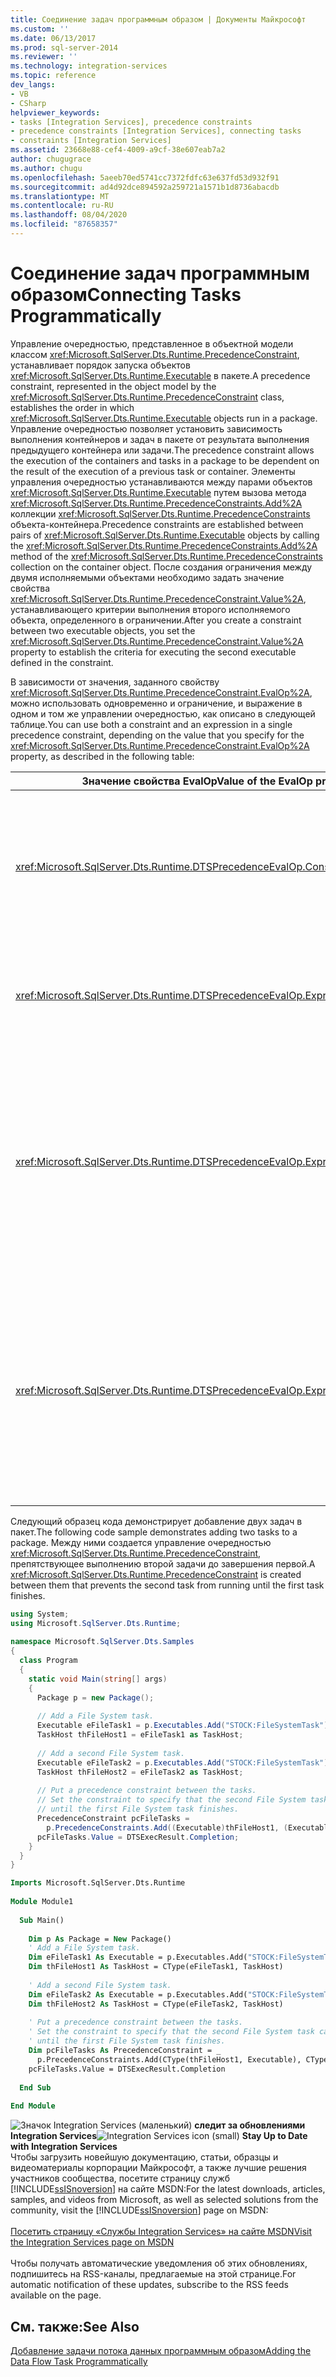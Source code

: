 ```yaml
---
title: Соединение задач программным образом | Документы Майкрософт
ms.custom: ''
ms.date: 06/13/2017
ms.prod: sql-server-2014
ms.reviewer: ''
ms.technology: integration-services
ms.topic: reference
dev_langs:
- VB
- CSharp
helpviewer_keywords:
- tasks [Integration Services], precedence constraints
- precedence constraints [Integration Services], connecting tasks
- constraints [Integration Services]
ms.assetid: 23668e88-cef4-4009-a9cf-38e607eab7a2
author: chugugrace
ms.author: chugu
ms.openlocfilehash: 5aeeb70ed5741cc7372fdfc63e637fd53d932f91
ms.sourcegitcommit: ad4d92dce894592a259721a1571b1d8736abacdb
ms.translationtype: MT
ms.contentlocale: ru-RU
ms.lasthandoff: 08/04/2020
ms.locfileid: "87658357"
---
```

# <a name="connecting-tasks-programmatically"></a><span data-ttu-id="7510a-102">Соединение задач программным образом</span><span class="sxs-lookup"><span data-stu-id="7510a-102">Connecting Tasks Programmatically</span></span>
  <span data-ttu-id="7510a-103">Управление очередностью, представленное в объектной модели классом <xref:Microsoft.SqlServer.Dts.Runtime.PrecedenceConstraint>, устанавливает порядок запуска объектов <xref:Microsoft.SqlServer.Dts.Runtime.Executable> в пакете.</span><span class="sxs-lookup"><span data-stu-id="7510a-103">A precedence constraint, represented in the object model by the <xref:Microsoft.SqlServer.Dts.Runtime.PrecedenceConstraint> class, establishes the order in which <xref:Microsoft.SqlServer.Dts.Runtime.Executable> objects run in a package.</span></span> <span data-ttu-id="7510a-104">Управление очередностью позволяет установить зависимость выполнения контейнеров и задач в пакете от результата выполнения предыдущего контейнера или задачи.</span><span class="sxs-lookup"><span data-stu-id="7510a-104">The precedence constraint allows the execution of the containers and tasks in a package to be dependent on the result of the execution of a previous task or container.</span></span> <span data-ttu-id="7510a-105">Элементы управления очередностью устанавливаются между парами объектов <xref:Microsoft.SqlServer.Dts.Runtime.Executable> путем вызова метода <xref:Microsoft.SqlServer.Dts.Runtime.PrecedenceConstraints.Add%2A> коллекции <xref:Microsoft.SqlServer.Dts.Runtime.PrecedenceConstraints> объекта-контейнера.</span><span class="sxs-lookup"><span data-stu-id="7510a-105">Precedence constraints are established between pairs of <xref:Microsoft.SqlServer.Dts.Runtime.Executable> objects by calling the <xref:Microsoft.SqlServer.Dts.Runtime.PrecedenceConstraints.Add%2A> method of the <xref:Microsoft.SqlServer.Dts.Runtime.PrecedenceConstraints> collection on the container object.</span></span> <span data-ttu-id="7510a-106">После создания ограничения между двумя исполняемыми объектами необходимо задать значение свойства <xref:Microsoft.SqlServer.Dts.Runtime.PrecedenceConstraint.Value%2A>, устанавливающего критерии выполнения второго исполняемого объекта, определенного в ограничении.</span><span class="sxs-lookup"><span data-stu-id="7510a-106">After you create a constraint between two executable objects, you set the <xref:Microsoft.SqlServer.Dts.Runtime.PrecedenceConstraint.Value%2A> property to establish the criteria for executing the second executable defined in the constraint.</span></span>  
  
 <span data-ttu-id="7510a-107">В зависимости от значения, заданного свойству <xref:Microsoft.SqlServer.Dts.Runtime.PrecedenceConstraint.EvalOp%2A>, можно использовать одновременно и ограничение, и выражение в одном и том же управлении очередностью, как описано в следующей таблице.</span><span class="sxs-lookup"><span data-stu-id="7510a-107">You can use both a constraint and an expression in a single precedence constraint, depending on the value that you specify for the <xref:Microsoft.SqlServer.Dts.Runtime.PrecedenceConstraint.EvalOp%2A> property, as described in the following table:</span></span>  
  
|<span data-ttu-id="7510a-108">Значение свойства EvalOp</span><span class="sxs-lookup"><span data-stu-id="7510a-108">Value of the EvalOp property</span></span>|<span data-ttu-id="7510a-109">Description</span><span class="sxs-lookup"><span data-stu-id="7510a-109">Description</span></span>|  
|----------------------------------|-----------------|  
|<xref:Microsoft.SqlServer.Dts.Runtime.DTSPrecedenceEvalOp.Constraint>|<span data-ttu-id="7510a-110">Указывает, что результат выполнения определяет, будет ли запущен связанный ограничением контейнер или задача.</span><span class="sxs-lookup"><span data-stu-id="7510a-110">Specifies that the execution outcome determines whether the constrained container or task runs.</span></span> <span data-ttu-id="7510a-111">Задайте свойству <xref:Microsoft.SqlServer.Dts.Runtime.PrecedenceConstraint.Value%2A> объекта <xref:Microsoft.SqlServer.Dts.Runtime.PrecedenceConstraint> необходимое значение из перечисления <xref:Microsoft.SqlServer.Dts.Runtime.DTSExecResult>.</span><span class="sxs-lookup"><span data-stu-id="7510a-111">Set the <xref:Microsoft.SqlServer.Dts.Runtime.PrecedenceConstraint.Value%2A> property of the <xref:Microsoft.SqlServer.Dts.Runtime.PrecedenceConstraint> to the desired value from the <xref:Microsoft.SqlServer.Dts.Runtime.DTSExecResult> enumeration.</span></span>|  
|<xref:Microsoft.SqlServer.Dts.Runtime.DTSPrecedenceEvalOp.Expression>|<span data-ttu-id="7510a-112">Указывает, что значение выражения определяет, будет ли запущен связанный ограничением контейнер или задача.</span><span class="sxs-lookup"><span data-stu-id="7510a-112">Specifies that the value of an expression determines whether the constrained container or task runs.</span></span> <span data-ttu-id="7510a-113">Задайте значение свойства <xref:Microsoft.SqlServer.Dts.Runtime.PrecedenceConstraint.Expression%2A> объекта <xref:Microsoft.SqlServer.Dts.Runtime.PrecedenceConstraint>.</span><span class="sxs-lookup"><span data-stu-id="7510a-113">Set the <xref:Microsoft.SqlServer.Dts.Runtime.PrecedenceConstraint.Expression%2A> property of the <xref:Microsoft.SqlServer.Dts.Runtime.PrecedenceConstraint>.</span></span>|  
|<xref:Microsoft.SqlServer.Dts.Runtime.DTSPrecedenceEvalOp.ExpressionAndConstraint>|<span data-ttu-id="7510a-114">Указывает, что связанный ограничением контейнер или задача будут выполнены, если выполнится ограничение и выражение вернет положительный результат.</span><span class="sxs-lookup"><span data-stu-id="7510a-114">Specifies that the constraint outcome must occur and the expression must evaluate for the constrained container or task to run.</span></span> <span data-ttu-id="7510a-115">Установите свойства <xref:Microsoft.SqlServer.Dts.Runtime.PrecedenceConstraint.Value%2A> и <xref:Microsoft.SqlServer.Dts.Runtime.PrecedenceConstraint.Expression%2A> объекта <xref:Microsoft.SqlServer.Dts.Runtime.PrecedenceConstraint>, а свойство <xref:Microsoft.SqlServer.Dts.Runtime.PrecedenceConstraint.LogicalAnd%2A> установите в значение `true`.</span><span class="sxs-lookup"><span data-stu-id="7510a-115">Set both the <xref:Microsoft.SqlServer.Dts.Runtime.PrecedenceConstraint.Value%2A> and the <xref:Microsoft.SqlServer.Dts.Runtime.PrecedenceConstraint.Expression%2A> properties of the <xref:Microsoft.SqlServer.Dts.Runtime.PrecedenceConstraint>, and set its <xref:Microsoft.SqlServer.Dts.Runtime.PrecedenceConstraint.LogicalAnd%2A> property to `true`.</span></span>|  
|<xref:Microsoft.SqlServer.Dts.Runtime.DTSPrecedenceEvalOp.ExpressionOrConstraint>|<span data-ttu-id="7510a-116">Указывает, что связанный ограничением контейнер или задача будут выполнены, если выполнится ограничение либо выражение вернет положительный результат.</span><span class="sxs-lookup"><span data-stu-id="7510a-116">Specifies that either the constraint outcome must occur, or the expression must evaluate, for the constrained container or task to run.</span></span> <span data-ttu-id="7510a-117">Установите свойства <xref:Microsoft.SqlServer.Dts.Runtime.PrecedenceConstraint.Value%2A> и <xref:Microsoft.SqlServer.Dts.Runtime.PrecedenceConstraint.Expression%2A> объекта <xref:Microsoft.SqlServer.Dts.Runtime.PrecedenceConstraint>, а свойство <xref:Microsoft.SqlServer.Dts.Runtime.PrecedenceConstraint.LogicalAnd%2A> установите в значение `false`.</span><span class="sxs-lookup"><span data-stu-id="7510a-117">Set both the <xref:Microsoft.SqlServer.Dts.Runtime.PrecedenceConstraint.Value%2A> and the <xref:Microsoft.SqlServer.Dts.Runtime.PrecedenceConstraint.Expression%2A> properties of the <xref:Microsoft.SqlServer.Dts.Runtime.PrecedenceConstraint>, and set its <xref:Microsoft.SqlServer.Dts.Runtime.PrecedenceConstraint.LogicalAnd%2A> property to `false`.</span></span>|  
  
 <span data-ttu-id="7510a-118">Следующий образец кода демонстрирует добавление двух задач в пакет.</span><span class="sxs-lookup"><span data-stu-id="7510a-118">The following code sample demonstrates adding two tasks to a package.</span></span> <span data-ttu-id="7510a-119">Между ними создается управление очередностью <xref:Microsoft.SqlServer.Dts.Runtime.PrecedenceConstraint>, препятствующее выполнению второй задачи до завершения первой.</span><span class="sxs-lookup"><span data-stu-id="7510a-119">A <xref:Microsoft.SqlServer.Dts.Runtime.PrecedenceConstraint> is created between them that prevents the second task from running until the first task finishes.</span></span>  
  
```csharp  
using System;  
using Microsoft.SqlServer.Dts.Runtime;  
  
namespace Microsoft.SqlServer.Dts.Samples  
{  
  class Program  
  {  
    static void Main(string[] args)  
    {  
      Package p = new Package();  
  
      // Add a File System task.  
      Executable eFileTask1 = p.Executables.Add("STOCK:FileSystemTask");  
      TaskHost thFileHost1 = eFileTask1 as TaskHost;  
  
      // Add a second File System task.  
      Executable eFileTask2 = p.Executables.Add("STOCK:FileSystemTask");  
      TaskHost thFileHost2 = eFileTask2 as TaskHost;  
  
      // Put a precedence constraint between the tasks.  
      // Set the constraint to specify that the second File System task cannot run  
      // until the first File System task finishes.  
      PrecedenceConstraint pcFileTasks =   
        p.PrecedenceConstraints.Add((Executable)thFileHost1, (Executable)thFileHost2);  
      pcFileTasks.Value = DTSExecResult.Completion;  
    }  
  }  
}  
```  
  
```vb  
Imports Microsoft.SqlServer.Dts.Runtime  
  
Module Module1  
  
  Sub Main()  
  
    Dim p As Package = New Package()  
    ' Add a File System task.  
    Dim eFileTask1 As Executable = p.Executables.Add("STOCK:FileSystemTask")  
    Dim thFileHost1 As TaskHost = CType(eFileTask1, TaskHost)  
  
    ' Add a second File System task.  
    Dim eFileTask2 As Executable = p.Executables.Add("STOCK:FileSystemTask")  
    Dim thFileHost2 As TaskHost = CType(eFileTask2, TaskHost)  
  
    ' Put a precedence constraint between the tasks.  
    ' Set the constraint to specify that the second File System task cannot run  
    ' until the first File System task finishes.  
    Dim pcFileTasks As PrecedenceConstraint = _  
      p.PrecedenceConstraints.Add(CType(thFileHost1, Executable), CType(thFileHost2, Executable))  
    pcFileTasks.Value = DTSExecResult.Completion  
  
  End Sub  
  
End Module  
```  
  
<span data-ttu-id="7510a-120">![Значок Integration Services (маленький)](../media/dts-16.gif "Значок служб Integration Services (маленький)")  **следит за обновлениями Integration Services**</span><span class="sxs-lookup"><span data-stu-id="7510a-120">![Integration Services icon (small)](../media/dts-16.gif "Integration Services icon (small)")  **Stay Up to Date with Integration Services**</span></span><br /> <span data-ttu-id="7510a-121">Чтобы загрузить новейшую документацию, статьи, образцы и видеоматериалы корпорации Майкрософт, а также лучшие решения участников сообщества, посетите страницу служб [!INCLUDE[ssISnoversion](../../includes/ssisnoversion-md.md)] на сайте MSDN:</span><span class="sxs-lookup"><span data-stu-id="7510a-121">For the latest downloads, articles, samples, and videos from Microsoft, as well as selected solutions from the community, visit the [!INCLUDE[ssISnoversion](../../includes/ssisnoversion-md.md)] page on MSDN:</span></span><br /><br /> [<span data-ttu-id="7510a-122">Посетить страницу «Службы Integration Services» на сайте MSDN</span><span class="sxs-lookup"><span data-stu-id="7510a-122">Visit the Integration Services page on MSDN</span></span>](https://go.microsoft.com/fwlink/?LinkId=136655)<br /><br /> <span data-ttu-id="7510a-123">Чтобы получать автоматические уведомления об этих обновлениях, подпишитесь на RSS-каналы, предлагаемые на этой странице.</span><span class="sxs-lookup"><span data-stu-id="7510a-123">For automatic notification of these updates, subscribe to the RSS feeds available on the page.</span></span>  
  
## <a name="see-also"></a><span data-ttu-id="7510a-124">См. также:</span><span class="sxs-lookup"><span data-stu-id="7510a-124">See Also</span></span>  
 [<span data-ttu-id="7510a-125">Добавление задачи потока данных программным образом</span><span class="sxs-lookup"><span data-stu-id="7510a-125">Adding the Data Flow Task Programmatically</span></span>](../building-packages-programmatically/adding-the-data-flow-task-programmatically.md)  
  
  
